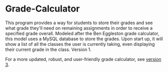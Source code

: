 # Grade-Calculator
This program provides a way for students to store their grades and see what grade they'll need on remaining assignments in order to receive a specified grade overall. Modeled after the Ben Eggleston grade calculator, this model uses a MySQL database to store the grades. Upon start up, it will show a list of all the classes the user is currently taking, even displaying their current grade in the class. Version 1.

For a more updated, robust, and user-friendly grade calculator, see [version 3](https://github.com/CodeCrazy97/GradeCalculatorV3).
